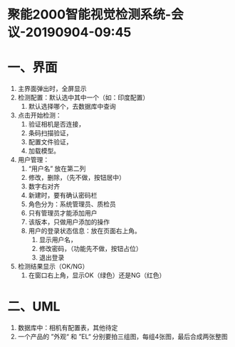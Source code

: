 # 聚能2000智能视觉检测系统-会议-20190904-09:45



# 一、界面

1. 主界面弹出时，全屏显示
2. 检测配置：默认选中其中一个（如：印度配置）
    1. 默认选择哪个，去数据库中查询
3. 点击开始检测：
    1. 验证相机是否连接，
    2. 条码扫描验证，
    3. 配置文件验证，
    4. 加载模型。
4. 用户管理：
    1. “用户名” 放在第二列
    2. 修改，删除，（先不做，按钮居中）
    3. 数字右对齐
    4. 新建时，要有确认密码栏
    5. 角色分为：系统管理员、质检员
    6. 只有管理员才能添加用户
    7. 该版本，只做用户添加的操作
    8. 用户的登录状态信息：放在页面右上角。
        1. 显示用户名，
        2. 修改密码，（功能先不做，按钮占位）
        3. 退出登录
5. 检测结果显示（OK/NG）
    1. 在窗口右上角，显示OK（绿色）还是NG（红色）





# 二、UML

1. 数据库中：相机有配置表，其他待定
2. 一个产品的 ”外观“ 和 ”EL“ 分别要拍三组图，每组4张图，最后合成两张整图